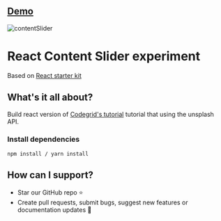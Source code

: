 ## [Demo](https://hamzaerbay.github.io/react-content-slider/)

![contentSlider](https://media.giphy.com/media/XJoGFYUFM9VQzExnzC/giphy.gif)

# React Content Slider experiment
Based on [React starter kit](https://github.com/hamzaerbay/react-starter-kit)

## What's it all about?
Build react version of [Codegrid's tutorial](https://www.youtube.com/watch?v=eh8MInLm2Hs) tutorial that using the unsplash API.

### Install dependencies
```
npm install / yarn install
```
## How can I support?
- Star our GitHub repo ⭐️
- Create pull requests, submit bugs, suggest new features or documentation updates 🔧
